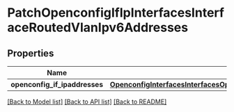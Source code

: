 # PatchOpenconfigIfIpInterfacesInterfaceRoutedVlanIpv6Addresses

## Properties
Name | Type | Description | Notes
------------ | ------------- | ------------- | -------------
**openconfig_if_ipaddresses** | [**OpenconfigInterfacesInterfacesOpenconfiginterfacesinterfacesSubinterfacesOpenconfigifipipv6Addresses**](OpenconfigInterfacesInterfacesOpenconfiginterfacesinterfacesSubinterfacesOpenconfigifipipv6Addresses.md) |  | [optional] 

[[Back to Model list]](../README.md#documentation-for-models) [[Back to API list]](../README.md#documentation-for-api-endpoints) [[Back to README]](../README.md)


